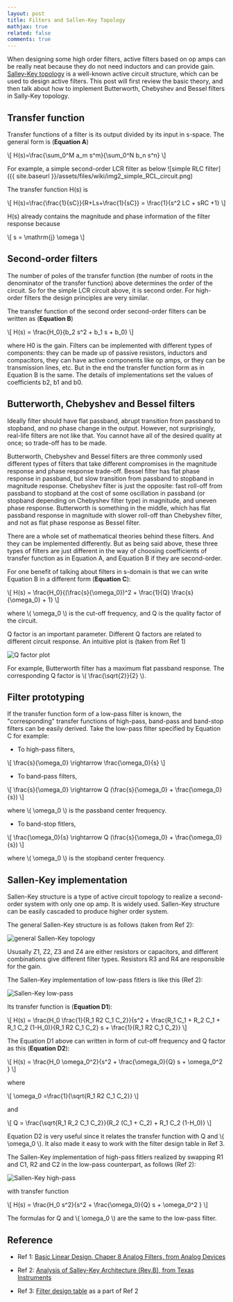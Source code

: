 ```yaml
---
layout: post
title: Filters and Sallen-Key Topology
mathjax: true
related: false
comments: true
---
```


When designing some high order filters, active filters based on op amps can be really neat because they do not need inductors and can provide gain. [Salley-Key topology](http://en.wikipedia.org/wiki/Sallen%E2%80%93Key_topology) is a well-known active circuit structure, which can be used to design active filters. This post will first review the basic theory, and then talk about how to implement Butterworth, Chebyshev and Bessel filters in Sally-Key topology. 

## Transfer function

Transfer functions of a filter is its output divided by its input in s-space. The general form is (**Equation A**)

<div>
\[ H(s)=\frac{\sum_0^M a_m s^m}{\sum_0^N b_n s^n} \]
</div>

For example, a simple second-order LCR filter as below
![simple RLC filter]({{ site.baseurl }}/assets/files/wiki/img2_simple_RCL_circuit.png)

The transfer function H(s) is 

<div>
\[ H(s)=\frac{\frac{1}{sC}}{R+Ls+\frac{1}{sC}} = \frac{1}{s^2 LC + sRC +1} \]
</div>

H(s) already contains the magnitude and phase information of the filter response because 

<div>
\[ s = \mathrm{j} \omega \]
</div>

## Second-order filters

The number of poles of the transfer function (the number of roots in the denominator of the transfer function) above determines the order of the circuit. So for the simple LCR circuit above, it is second order. For high-order filters the design principles are very similar. 

The transfer function of the second order second-order filters can be written as (**Equation B**)

<div>
\[ H(s) = \frac{H_0}{b_2 s^2 + b_1 s + b_0} \]
</div>

where H0 is the gain. Filters can be implemented with different types of components: they can be made up of passive resistors, inductors and compacitors, they can have active components like op amps, or they can be transmission lines, etc. But in the end the transfer function form as in Equation B is the same. The details of implementations set the values of coefficients b2, b1 and b0. 




## Butterworth, Chebyshev and Bessel filters

Ideally filter should have flat passband, abrupt transition from passband to stopband, and no phase change in the output. However, not surprisingly, real-life filters are not like that. You cannot have all of the desired quality at once; so trade-off has to be made. 

Butterworth, Chebyshev and Bessel filters are three commonly used different types of filters that take different compromises in the magnitude response and phase response trade-off. Bessel filter has flat phase response in passband, but slow transition from passband to stopband in magnitude response. Chebyshev filter is just the opposite: fast roll-off from passband to stopband at the cost of some oscillation in passband (or stopband depending on Chebyshev filter type) in magnitude, and uneven phase response. Butterworth is something in the middle, which has flat passband response in magnitude with slower roll-off than Chebyshev filter, and not as flat phase response as Bessel filter. 

There are a whole set of mathematical theories behind these filters. And they can be implemented differently. But as being said above, these three types of filters are just different in the way of choosing coefficients of transfer function as in Equation A, and Equation B if they are second-order.

For one benefit of talking about filters in s-domain is that we can write Equation B in a different form (**Equation C**):

<div>
\[ H(s) = \frac{H_0}{(\frac{s}{\omega_0})^2 + \frac{1}{Q} \frac{s}{\omega_0} + 1} \]
</div>

where <span> \\( \omega_0 \\)</span> is the cut-off frequency, and Q is the quality factor of the circuit. 

Q factor is an important parameter. Different Q factors are related to different circuit response. An intuitive plot is (taken from Ref 1)

![Q factor plot](/assets/files/wiki/img3_q_factor_plot.png)

For example, Butterworth filter has a maximum flat passband response. The corresponding Q factor is <span> \\( \frac{\sqrt{2}}{2} \\)</span>.

## Filter prototyping

If the transfer function form of a low-pass filter is known, the "corresponding" transfer functions of high-pass, band-pass and band-stop filters can be easily derived. Take the low-pass filter specified by Equation C for example: 

* To high-pass filters,

<div>
\[ \frac{s}{\omega_0} \rightarrow \frac{\omega_0}{s} \]
</div>

* To band-pass filters,

<div>
\[ \frac{s}{\omega_0} \rightarrow Q (\frac{s}{\omega_0} + \frac{\omega_0}{s}) \]
</div>

where \\( \omega_0 \\) is the passband center frequency. 


* To band-stop fitlers, 

<div>
\[ \frac{\omega_0}{s} \rightarrow Q (\frac{s}{\omega_0} + \frac{\omega_0}{s}) \]
</div>

where \\( \omega_0 \\) is the stopband center frequency. 



## Sallen-Key implementation

Sallen-Key structure is a type of active circuit topology to realize a second-order system with only one op amp. It is widely used. Sallen-Key structure can be easily cascaded to produce higher order system.

The general Sallen-Key structure is as follows (taken from Ref 2): 

![general Sallen-Key topology](/assets/files/wiki/img4_sallen_key_general.png)

Ususally Z1, Z2, Z3 and Z4 are either resistors or capacitors, and different combinations give different filter types. Resistors R3 and R4 are responsible for the gain. 

The Sallen-Key implementation of low-pass fitlers is like this (Ref 2): 

![Sallen-Key low-pass](/assets/files/wiki/img5_sallen_key_low_pass.png)

Its transfer function is (**Equation D1**): 

<div>
\[ H(s) = \frac{H_0 \frac{1}{R_1 R2 C_1 C_2}}{s^2 + \frac{R_1 C_1 + R_2 C_1 + R_1 C_2 (1-H_0)}{R_1 R2 C_1 C_2} s + \frac{1}{R_1 R2 C_1 C_2}} \]
</div>

The Equation D1 above can written in form of cut-off frequency and Q factor as this (**Equation D2**):

<div>
\[ H(s) = \frac{H_0 \omega_0^2}{s^2 + \frac{\omega_0}{Q} s + \omega_0^2 } \]
</div>

where 

<div>
\[ \omega_0 =\frac{1}{\sqrt{R_1 R2 C_1 C_2}} \]
</div>

and 

<div>
\[ Q =  \frac{\sqrt{R_1 R_2 C_1 C_2}}{R_2 (C_1 + C_2) + R_1 C_2 (1-H_0)} \]
</div>

Equation D2 is very useful since it relates the transfer function with Q and \\( \omega_0 \\). It also made it easy to work with the filter design table in Ref 3. 


The Sallen-Key implementation of high-pass fitlers realized by swapping R1 and C1, R2 and C2 in the low-pass counterpart, as follows (Ref 2): 

![Sallen-Key high-pass](/assets/files/wiki/img6_sallen_key_high_pass.png)

with transfer function

<div>
\[ H(s) = \frac{H_0 s^2}{s^2 + \frac{\omega_0}{Q} s + \omega_0^2 } \]
</div>

The formulas for Q and \\( \omega_0 \\) are the same to the low-pass filter. 

## Reference

* Ref 1: [Basic Linear Design, Chaper 8 Analog Filters, from  Analog Devices](http://www.analog.com/library/analogdialogue/archives/43-09/edch%208%20filter.pdf)

* Ref 2: [Analysis of Salley-Key Architecture (Rev.B), from Texas Instruments](http://www.ti.com/litv/pdf/sloa024b)

* Ref 3: [Filter design table](/assets/files/wiki/filter_design_tables.pdf) as a part of Ref 2
